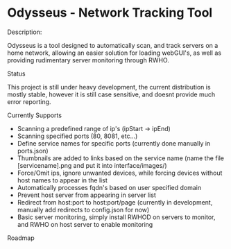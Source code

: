 # Odysseus - Network Tracking Tool

Description:

  Odysseus is a tool designed to automatically scan, and track servers on a home network, allowing an easier solution for loading webGUI's, as well as providing rudimentary server monitoring through RWHO.
  
Status
  
   This project is still under heavy development, the current distribution is mostly stable, however it is still case sensitive, and      doesnt provide much error reporting. 
   
   Currently Supports
   
   - Scanning a predefined range of ip's (ipStart -> ipEnd)
   - Scanning specified ports (80, 8081, etc...)
   - Define service names for specific ports (currently done manually in ports.json)
   - Thumbnails are added to links based on the service name (name the file [servicename].png and put it into interface/images/)
   - Force/Omit ips, ignore unwanted devices, while forcing devices without host names to appear in the list
   - Automatically processes fqdn's based on user specified domain
   - Prevent host server from appearing in server list
   - Redirect from host:port to host:port/page (currently in development, manually add redirects to config.json for now)
   - Basic server monitoring, simply install RWHOD on servers to monitor, and RWHO on host server to enable monitoring
   
   Roadmap
